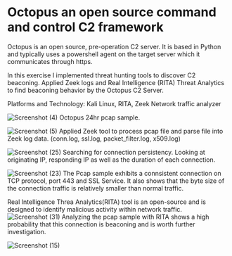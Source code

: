 # Octopus an open source command and control C2 framework

Octopus is an open source, pre-operation C2 server.  It is based in Python and typically uses a powershell agent on the target server which it communicates through https.  

In this exercise I implemented threat hunting tools to discover C2 beaconing. Applied Zeek logs and Real Intelligence (RITA) Threat Analytics to find beaconing behavior by the Octopus C2 Server.

Platforms and Technology: Kali Linux, RITA, Zeek Network traffic analyzer

![Screenshot (4)](https://github.com/Hacosta21/Threat-Hunting-with-Zeek-and-RITA/assets/65152491/6fb36c6c-1199-43bf-a7b3-91c8ae5d7946)
Octopus 24hr pcap sample.  

![Screenshot (5)](https://github.com/Hacosta21/Threat-Hunting-with-Zeek-and-RITA/assets/65152491/3038f067-08b6-4804-a1c8-e89f47773184)
Applied Zeek tool to process pcap file and parse file into Zeek log data. (conn.log, ssl.log, packet_filter.log, x509.log)


![Screenshot (25)](https://github.com/Hacosta21/Threat-Hunting-with-Zeek-and-RITA/assets/65152491/5358af9a-c96d-400e-8f9c-2ea3b4170d82)
Searching for connection persistency.  Looking at originating IP, responding IP as well as the duration of each connection.

![Screenshot (23)](https://github.com/Hacosta21/Threat-Hunting-with-Zeek-and-RITA/assets/65152491/851a1da5-5d64-4ddf-89a7-cd8dc11f4078)
The Pcap sample exhibits a connsistent connection on TCP protocol, port 443 and SSL Service. It also shows that the byte size of the connection traffic is relatively smaller than normal traffic.



Real Intelligence Threa Analytics(RITA) tool is an open-source and is designed to identify malicious activity within network traffic.
![Screenshot (31)](https://github.com/Hacosta21/Threat-Hunting-with-Zeek-and-RITA/assets/65152491/b7a7b0eb-cec8-45a0-ad4b-bc759ba5b296)
Analyzing the pcap sample with RITA shows a high probability that this connection is beaconing and is worth further investigation. 


![Screenshot (15)](https://github.com/Hacosta21/Threat-Hunting-with-Zeek-and-RITA/assets/65152491/6cbba332-9447-412b-90bc-cef7dc749b67)




